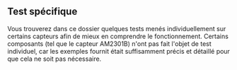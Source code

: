 ## Test spécifique

Vous trouverez dans ce dossier quelques tests menés individuellement sur certains capteurs afin de mieux en comprendre le fonctionnement.
Certains composants (tel que le capteur AM2301B) n'ont pas fait l'objet de test individuel, car les exemples fournit était suffisamment précis et détaillé pour que cela ne soit pas nécessaire.
